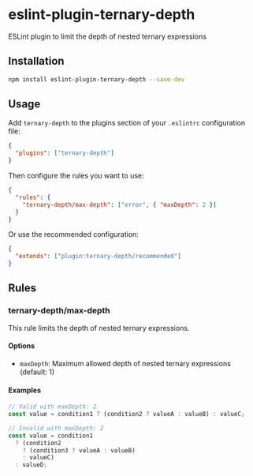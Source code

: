 # eslint-plugin-ternary-depth

ESLint plugin to limit the depth of nested ternary expressions

## Installation

```bash
npm install eslint-plugin-ternary-depth --save-dev
```

## Usage

Add `ternary-depth` to the plugins section of your `.eslintrc` configuration file:

```json
{
  "plugins": ["ternary-depth"]
}
```

Then configure the rules you want to use:

```json
{
  "rules": {
    "ternary-depth/max-depth": ["error", { "maxDepth": 2 }]
  }
}
```

Or use the recommended configuration:

```json
{
  "extends": ["plugin:ternary-depth/recommended"]
}
```

## Rules

### ternary-depth/max-depth

This rule limits the depth of nested ternary expressions.

#### Options

* `maxDepth`: Maximum allowed depth of nested ternary expressions (default: 1)

#### Examples

```js
// Valid with maxDepth: 2
const value = condition1 ? (condition2 ? valueA : valueB) : valueC;

// Invalid with maxDepth: 2
const value = condition1 
  ? (condition2 
    ? (condition3 ? valueA : valueB) 
    : valueC) 
  : valueD;
```
```

